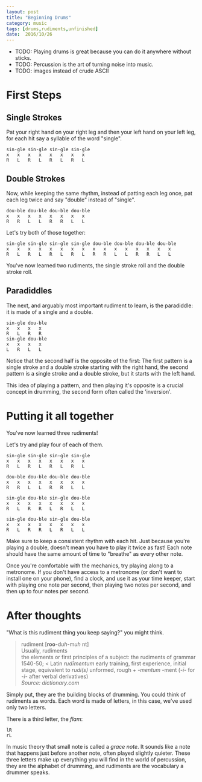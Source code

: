 ```yaml
---
layout: post
title: "Beginning Drums"
category: music
tags: [drums,rudiments,unfinished]
date:  2016/10/26
---
```


* TODO: Playing drums is great because you can do it anywhere without sticks.
* TODO: Percussion is the art of turning noise into music.
* TODO: images instead of crude ASCII

# First Steps

## Single Strokes

Pat your right hand on your right leg and then your left hand on your left leg, for each hit say a syllable of the word "single".

```
sin-gle sin-gle sin-gle sin-gle 
x   x   x   x   x   x   x   x   
R   L   R   L   R   L   R   L   
```

## Double Strokes

Now, while keeping the same rhythm, instead of patting each leg once, pat each leg twice and say "double" instead of "single".

```
dou-ble dou-ble dou-ble dou-ble 
x   x   x   x   x   x   x   x   
R   R   L   L   R   R   L   L   
```

Let's try both of those together:

```
sin-gle sin-gle sin-gle sin-gle dou-ble dou-ble dou-ble dou-ble 
x   x   x   x   x   x   x   x   x   x   x   x   x   x   x   x   
R   L   R   L   R   L   R   L   R   R   L   L   R   R   L   L   
```

You've now learned two rudiments, the single stroke roll and the double stroke roll.

## Paradiddles

The next, and arguably most important rudiment to learn, is the paradiddle: it is made of a single and a double.

```
sin-gle dou-ble 
x   x   x   x   
R   L   R   R   
sin-gle dou-ble 
x   x   x   x   
L   R   L   L   
```

Notice that the second half is the opposite of the first: The first pattern is a single stroke and a double stroke starting with the right hand, the second pattern is a single stroke and a double stroke, but it starts with the left hand.

This idea of playing a pattern, and then playing it's opposite is a crucial concept in drumming, the second form often called the 'inversion'.

# Putting it all together

You've now learned three rudiments!

Let's try and play four of each of them.

```
sin-gle sin-gle sin-gle sin-gle 
x   x   x   x   x   x   x   x   
R   L   R   L   R   L   R   L   

dou-ble dou-ble dou-ble dou-ble 
x   x   x   x   x   x   x   x   
R   R   L   L   R   R   L   L   

sin-gle dou-ble sin-gle dou-ble 
x   x   x   x   x   x   x   x   
R   L   R   R   L   R   L   L   

sin-gle dou-ble sin-gle dou-ble 
x   x   x   x   x   x   x   x   
R   L   R   R   L   R   L   L   
```

Make sure to keep a consistent rhythm with each hit. Just because you're playing a double, doesn't mean you have to play it twice as fast! Each note should have the same amount of time to "breathe" as every other note.

Once you're comfortable with the mechanics, try playing along to a metronome. If you don't have access to a metronome (or don't want to install one on your phone), find a clock, and use it as your time keeper, start with playing one note per second, then playing two notes per second, and then up to four notes per second.

# After thoughts

"What is this rudiment thing you keep saying?" you might think. 

>rudiment [**roo**-d*uh*-m*uh* nt]
><br/>Usually, rudiments
><br/>the elements or first principles of a subject: the rudiments of grammar
><br/>1540-50; < Latin *rudīmentum* early training, first experience, initial stage, equivalent to *rudi(s)* unformed, rough + *-mentum* -ment (*-ī-* for *-i-* after verbal derivatives)
><br/>*Source: dictionary.com*

Simply put, they are the building blocks of drumming. You could think of rudiments as words. Each word is made of letters, in this case, we've used only two letters.

There is a third letter, the *flam*:

```
lR
rL
```

In music theory that small note is called a *grace note*. It sounds like a note that happens just before another note, often played slightly quieter. These three letters make up everything you will find in the world of percussion, they are the alphabet of drumming, and rudiments are the vocabulary a drummer speaks.

